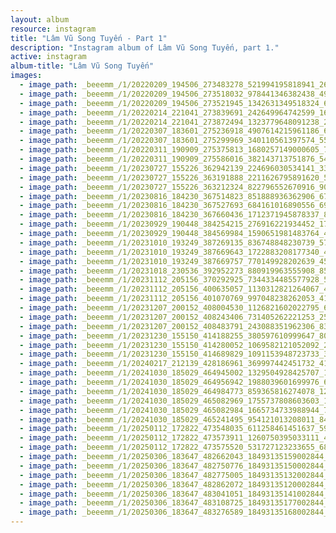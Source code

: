 ```yaml
---
layout: album
resource: instagram
title: "Lâm Vũ Song Tuyến - Part 1"
description: "Instagram album of Lâm Vũ Song Tuyến, part 1."
active: instagram
album-title: "Lâm Vũ Song Tuyến"
images:
  - image_path: _beeemm_/1/20220209_194506_273483278_521994195818941_2655380980486924829_n.jpg
  - image_path: _beeemm_/1/20220209_194506_273518032_978441346382438_4977357916142349547_n.jpg
  - image_path: _beeemm_/1/20220209_194506_273521945_1342631349518324_6918302484164586602_n.jpg
  - image_path: _beeemm_/1/20220214_221041_273839691_242649964742599_1614756487695559142_n.jpg
  - image_path: _beeemm_/1/20220214_221041_273872494_1323779648091238_2499499681543114727_n.jpg
  - image_path: _beeemm_/1/20220307_183601_275236918_4907614215961186_656983971680708688_n.jpg
  - image_path: _beeemm_/1/20220307_183601_275299969_340110561397574_5593214314335629583_n.jpg
  - image_path: _beeemm_/1/20220311_190909_275375813_1680257149000605_7303232055090261647_n.jpg
  - image_path: _beeemm_/1/20220311_190909_275586016_382143713751876_5455573223973563128_n.jpg
  - image_path: _beeemm_/1/20230727_155226_362942139_224696030534141_3390861603972915530_n.jpg
  - image_path: _beeemm_/1/20230727_155226_363191888_2211626795891620_502731764753292536_n.jpg
  - image_path: _beeemm_/1/20230727_155226_363212324_822796552670916_9059078683027892709_n.jpg
  - image_path: _beeemm_/1/20230816_184230_367514823_851888936362906_6752879527870499644_n.jpg
  - image_path: _beeemm_/1/20230816_184230_367527693_684161016890556_6910062811885689167_n.jpg
  - image_path: _beeemm_/1/20230816_184230_367660436_1712371945878337_8289546928539748401_n.jpg
  - image_path: _beeemm_/1/20230929_190448_384254215_276916221934452_1753996923659091306_n.jpg
  - image_path: _beeemm_/1/20230929_190448_384569984_1590651981483764_4748405266119764477_n.jpg
  - image_path: _beeemm_/1/20231010_193249_387269135_836748848230739_5793732727475028681_n.jpg
  - image_path: _beeemm_/1/20231010_193249_387669643_1722883208177340_4325082637419750928_n.jpg
  - image_path: _beeemm_/1/20231010_193249_387669757_770149928202639_4591776757037488329_n.jpg
  - image_path: _beeemm_/1/20231018_230536_392952273_880919963555908_856428935137962708_n.jpg
  - image_path: _beeemm_/1/20231112_205156_370292925_7344334485577928_5096055583229696962_n.jpg
  - image_path: _beeemm_/1/20231112_205156_400635057_1130312821264067_4902004481313868589_n.jpg
  - image_path: _beeemm_/1/20231112_205156_401070769_997048238262053_4108086294403833154_n.jpg
  - image_path: _beeemm_/1/20231207_200152_408004530_1126821602022795_6746822120167456243_n.jpg
  - image_path: _beeemm_/1/20231207_200152_408243406_731405262221253_2520592098176917031_n.jpg
  - image_path: _beeemm_/1/20231207_200152_408483791_243088351962306_8325727355953049844_n.jpg
  - image_path: _beeemm_/1/20231230_155150_414188255_380597610999647_8038305237491471045_n.jpg
  - image_path: _beeemm_/1/20231230_155150_414280052_1069582121052092_2882402235033396783_n.jpg
  - image_path: _beeemm_/1/20231230_155150_414689829_1091153948723733_388574972654041199_n.jpg
  - image_path: _beeemm_/1/20240217_212139_428186961_369997442451732_4149550837759528866_n.jpg
  - image_path: _beeemm_/1/20241030_185029_464945002_1329504928425707_1614840731130808020_n.jpg
  - image_path: _beeemm_/1/20241030_185029_464956942_1988039601699976_6348546919306237331_n.jpg
  - image_path: _beeemm_/1/20241030_185029_464984773_859365816274078_1280432279942670858_n.jpg
  - image_path: _beeemm_/1/20241030_185029_465082969_1755737808603603_1312614026259169938_n.jpg
  - image_path: _beeemm_/1/20241030_185029_465082984_1665734733988944_7832368719024638416_n.jpg
  - image_path: _beeemm_/1/20241030_185029_465241495_954121013208011_845075244705609384_n.jpg
  - image_path: _beeemm_/1/20250112_172822_473548035_611258461451637_5903048283147665755_n.jpg
  - image_path: _beeemm_/1/20250112_172822_473573911_1260750395033111_4591995439286619523_n.jpg
  - image_path: _beeemm_/1/20250112_172822_473575520_531727123233655_6801181366896600208_n.jpg
  - image_path: _beeemm_/1/20250306_183647_482662043_18493135159002844_2553730546996754044_n.jpg
  - image_path: _beeemm_/1/20250306_183647_482750776_18493135150002844_5018359559569969426_n.jpg
  - image_path: _beeemm_/1/20250306_183647_482775005_18493135132002844_5784690985277792992_n.jpg
  - image_path: _beeemm_/1/20250306_183647_482862072_18493135120002844_5633146751209895937_n.jpg
  - image_path: _beeemm_/1/20250306_183647_483041051_18493135141002844_582478719736917752_n.jpg
  - image_path: _beeemm_/1/20250306_183647_483108725_18493135177002844_1287445098697446011_n.jpg
  - image_path: _beeemm_/1/20250306_183647_483276589_18493135168002844_5942415663604750801_n.jpg
---
```

